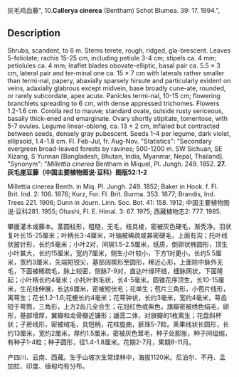 灰毛鸡血藤",
10.**Callerya cinerea** (Bentham) Schot Blumea. 39: 17. 1994.",

## Description
Shrubs, scandent, to 6 m. Stems terete, rough, ridged, gla-brescent. Leaves 5-foliolate; rachis 15-25 cm, including petiole 3-4 cm; stipels ca. 4 mm; petiolules ca. 4 mm; leaflet blades obovate-elliptic, basal pair ca. 5.5 × 3 cm, lateral pair and ter-minal one ca. 15 × 7 cm with laterals rather smaller than termi-nal, papery, abaxially sparsely hirsute and particularly evident on veins, adaxially glabrous except midvein, base broadly cune-ate, rounded, or rarely subcordate, apex acute. Panicles termi-nal, 10-15 cm; flowering branchlets spreading to 6 cm, with dense appressed trichomes. Flowers 1.2-1.6 cm. Corolla red to mauve; standard ovate, outside rusty sericeous, basally thick-ened and emarginate. Ovary shortly stipitate, tomentose, with 5-7 ovules. Legume linear-oblong, ca. 13 × 2 cm, inflated but contracted between seeds, densely gray pubescent. Seeds 1-4 per legume, dark violet, ellipsoid, 1.4-1.8 cm. Fl. Feb-Jul, fr. Aug-Nov.
  "Statistics": "Secondary evergreen broad-leaved forests by ravines; 500-1200 m. SW Sichuan, SE Xizang, S Yunnan [Bangladesh, Bhutan, India, Myanmar, Nepal, Thailand].
  "Synonym": "*Millettia cinerea* Bentham in Miquel, Pl. Jungh. 249. 1852.
**27.灰毛崖豆藤（中国主要植物图说·豆科）图版52:1-2**

Millettia cinerea Benth. in Miq. Pl. Jungh. 249. 1852; Baker in Hook. f. Fl. Brit. Ind. 2: 106. 1876; Kurz, For. Fl. Brit. Burma. 353. 1877; Brandis, Ind. Trees 221. 1906; Dunn in Journ. Linn. Soc. Bot. 41: 158. 1912; 中国主要植物图说·豆科281. 1955; Ohashi, Fl. E. Himal. 3: 67. 1975; 西藏植物志2: 777. 1985.

攀援灌木或藤本。茎圆柱形，粗糙，无毛，枝具棱，密被灰色硬毛，渐秃净。羽状复叶长15-25厘米；叶柄长3-4厘米，叶轴被稀疏或甚密硬毛，上面有沟；托叶线状披针形，长约5毫米；小叶2对，间隔1.5-2.5厘米，纸质，倒卵状椭圆形，顶生小叶甚大，长约15厘米，宽约7厘米，侧生小叶较小，下方1对更小，长约5.5厘米，宽约3厘米，先端短锐尖，基部阔楔形至圆形，稀近心形，上面除中脉外无毛，下面被稀疏毛，脉上较密，侧脉7-9对，直达叶缘环结，细脉网状，下面隆起；小叶柄长约4毫米；小托叶刺毛状，长4-5毫米。圆锥花序顶生，长10-15厘米，生花枝伸展，长达6厘米，密被短伏毛；花单生；苞片三角形，小苞片线形，离萼生；花长1.2-1.6;花梗长约4毫米；花萼钟状，长约3毫米，宽约4毫米，萼齿短于萼筒，三角形，上方2齿几全合生；花冠红色或紫色，旗瓣密被绣色绢毛，卵形，基部增厚，翼瓣和龙骨瓣近镰形；雄蕊二体，对旗瓣的1枚离生；花盘斜杯状；子房线形，密被绒毛，具短柄，花柱旋曲，胚珠5-7粒。荚果线状长圆形，长约13厘米，宽约2厘米，厚约1.5厘米，密被灰色茸毛，种子处膨胀，种子间缢缩，有种子1-4粒；种子圆形，径1.4-1.8厘米。花期2-7月，果期8-11月。

产四川、云南、西藏。生于山坡次生常绿林中，海拔1120米。尼泊尔、不丹、孟加拉、印度、缅甸均有分布。
